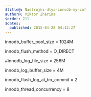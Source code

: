 ```yaml
---
$title@: Nastrojki-dlya-innodb-my-cnf
author@: Viktor Zharina
$order: 211
$dates:
  published: 2015-04-28 04:12:27
---
```

innodb_buffer_pool_size = 1024M

innodb_flush_method = O_DIRECT

#innodb_log_file_size = 256M

innodb_log_buffer_size = 4M

innodb_flush_log_at_trx_commit = 2

innodb_thread_concurrency = 8